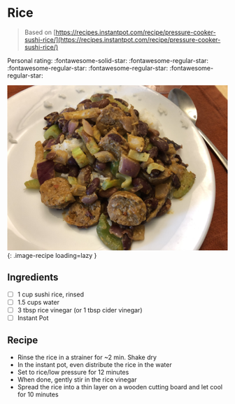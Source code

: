 <!-- Do not modify sections with "AUTO-*". They are updated by make.py -->

# Rice

> Based on [https://recipes.instantpot.com/recipe/pressure-cooker-sushi-rice/](https://recipes.instantpot.com/recipe/pressure-cooker-sushi-rice/)

<!-- rating=1; (User can specify rating on scale of 1-5) -->
<!-- AUTO-UserRating -->
Personal rating: :fontawesome-solid-star: :fontawesome-regular-star: :fontawesome-regular-star: :fontawesome-regular-star: :fontawesome-regular-star:
<!-- /AUTO-UserRating -->

<!-- name_image=_rice.jpg; (User can specify image name if multiple exist) -->
<!-- AUTO-Image -->
![_rice.jpeg](./_rice.jpeg){: .image-recipe loading=lazy }
<!-- /AUTO-Image -->

## Ingredients

* [ ] 1 cup sushi rice, rinsed
* [ ] 1.5 cups water
* [ ] 3 tbsp rice vinegar (or 1 tbsp cider vinegar)
* [ ] Instant Pot

## Recipe

* Rinse the rice in a strainer for ~2 min. Shake dry
* In the instant pot, even distribute the rice in the water
* Set to rice/low pressure for 12 minutes
* When done, gently stir in the rice vinegar
* Spread the rice into a thin layer on a wooden cutting board and let cool for 10 minutes
